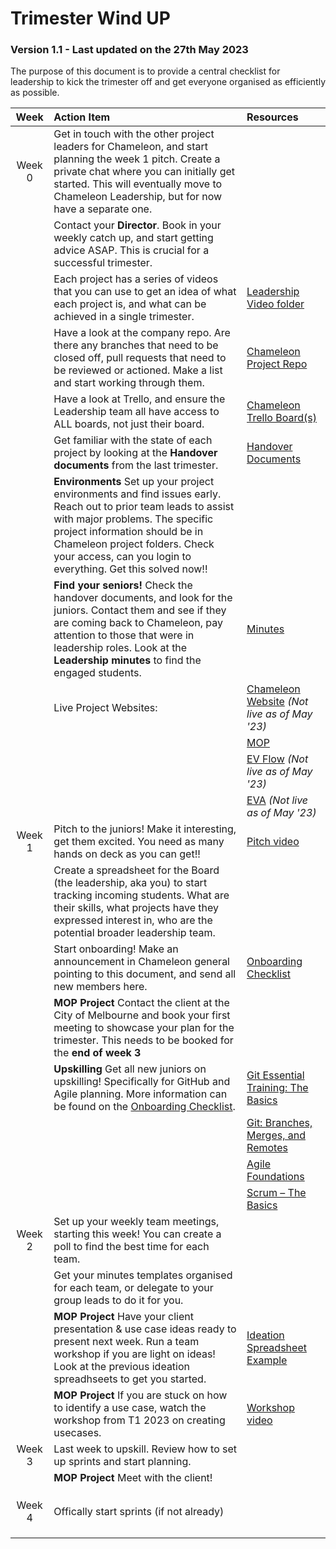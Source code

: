 # Trimester Wind UP

### Version 1.1 - Last updated on the 27th May 2023

The purpose of this document is to provide a central checklist for leadership to kick the trimester off and get everyone organised as efficiently as possible. 

| Week | Action Item | Resources |
|:--:   |:---   |:---   |
| Week 0 | Get in touch with the other project leaders for Chameleon, and start planning the week 1 pitch. Create a private chat where you can initially get started. This will eventually move to Chameleon Leadership, but for now have a separate one. |  |
|  | Contact your **Director**. Book in your weekly catch up, and start getting advice ASAP. This is crucial for a successful trimester. |  |
|  | Each project has a series of videos that you can use to get an idea of what each project is, and what can be achieved in a single trimester. | [Leadership Video folder](https://deakin365.sharepoint.com/:f:/r/sites/Chameleon2-Chameleon-Leadership/Shared%20Documents/Chameleon-%20Leadership/Trimester%201%202023/Showcase_videos?csf=1&web=1&e=RCfxcC) |
|  | Have a look at the company repo. Are there any branches that need to be closed off, pull requests that need to be reviewed or actioned. Make a list and start working through them. | [Chameleon Project Repo](https://github.com/Chameleon-company) |
|  | Have a look at Trello, and ensure the Leadership team all have access to ALL boards, not just their board. | [Chameleon Trello Board(s)](https://trello.com/w/61f33f1ba01de01d88dd1509) |
|  | Get familiar with the state of each project by looking at the **Handover documents** from the last trimester. | [Handover Documents](https://github.com/Chameleon-company/Chameleon-Documents/tree/master/Chameleon%20Handover%20Documents) |
|  | **Environments** Set up your project environments and find issues early. Reach out to prior team leads to assist with major problems. The specific project information should be in Chameleon project folders. Check your access, can you login to everything. Get this solved now!! |  |
|  | **Find your seniors!** Check the handover documents, and look for the juniors. Contact them and see if they are coming back to Chameleon, pay attention to those that were in leadership roles. Look at the **Leadership minutes** to find the engaged students. | [Minutes](https://deakin365.sharepoint.com/:f:/r/sites/Chameleon2-Chameleon-Leadership/Shared%20Documents/Chameleon-%20Leadership/Meetings?csf=1&web=1&e=4B92DO) |
|  | Live Project Websites: | [Chameleon Website]() *(Not live as of May '23)*  |
|  |  | [MOP](https://master-mop-busaytgm.ts.gateway.dev/) |
|  |  | [EV Flow]() *(Not live as of May '23)* |
|  |  | [EVA]() *(Not live as of May '23)* |
| Week 1  | Pitch to the juniors! Make it interesting, get them excited. You need as many hands on deck as you can get!! | [Pitch video](https://deakin365.sharepoint.com/:v:/r/sites/Chameleon2-Chameleon-Leadership/Shared%20Documents/Chameleon-%20Leadership/Trimester%201%202023/Showcase_videos/Chameleon%20for%20the%20Win.mp4?csf=1&web=1&e=hUDVQV) |
|  | Create a spreadsheet for the Board (the leadership, aka you) to start tracking incoming students. What are their skills, what projects have they expressed interest in, who are the potential broader leadership team. |  |
| | Start onboarding! Make an announcement in Chameleon general pointing to this document, and send all new members here. | [Onboarding Checklist](https://github.com/Chameleon-company/Chameleon-Documents/blob/462c0459425ae67e6b269beed852d6089962d7f2/Chameleon%20Policies%20and%20Guides/New%20Member%20Onboarding%20Checklist.md) |
|  | **MOP Project** Contact the client at the City of Melbourne and book your first meeting to showcase your plan for the trimester. This needs to be booked for the **end of week 3** |  |
|  | **Upskilling** Get all new juniors on upskilling! Specifically for GitHub and Agile planning. More information can be found on the [Onboarding Checklist](https://github.com/Chameleon-company/Chameleon-Documents/blob/462c0459425ae67e6b269beed852d6089962d7f2/Chameleon%20Policies%20and%20Guides/New%20Member%20Onboarding%20Checklist.md). | [Git Essential Training: The Basics](https://www.linkedin.com/learning/git-essential-training-the-basics/use-git-version-control-software-to-manage-project-code?autoplay=true&resume=false&u=2104084) |
|  |  |  [Git: Branches, Merges, and Remotes](https://www.linkedin.com/learning/git-branches-merges-and-remotes/unlock-powerful-code-management-and-collaboration-tools-in-git?autoplay=true&u=2104084) |
|  |  | [Agile Foundations](https://www.linkedin.com/learning/agile-foundations?u=2104084) |
|  |  | [Scrum – The Basics](https://www.linkedin.com/learning/scrum-the-basics/practicing-scrum-in-your-work-environment?autoplay=true&resume=false&u=2104084) |
| Week 2 | Set up your weekly team meetings, starting this week! You can create a poll to find the best time for each team. |  |
|  | Get your minutes templates organised for each team, or delegate to your group leads to do it for you. |  |
|  | **MOP Project** Have your client presentation & use case ideas ready to present next week. Run a team workshop if you are light on ideas! Look at the previous ideation spreadhseets to get you started. | [Ideation Spreadsheet Example](https://deakin365.sharepoint.com/:f:/r/sites/Chameleon2/Shared%20Documents/City%20Of%20Melbourne/Resources/Ideation?csf=1&web=1&e=JhqnOV) |
|  | **MOP Project** If you are stuck on how to identify a use case, watch the workshop from T1 2023 on creating usecases. | [Workshop video](https://deakin365.sharepoint.com/:v:/s/Chameleon2/EUF1UfqGvt1BvX25FlPS5qMBnTfb5eh8FFX0VRWgHCEdnw?e=WTqltg) |
| Week 3 | Last week to upskill. Review how to set up sprints and start planning. |  |
|  | **MOP Project** Meet with the client! |  |
|  |  |  |
|  |  |  |
|  |  |  |
| Week 4 | Offically start sprints (if not already) |  |
|  |  |  |
|  |  |  |
|  |  |  |